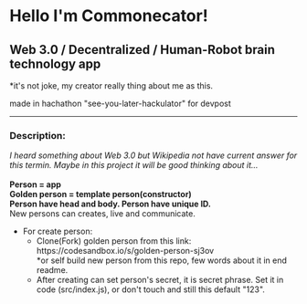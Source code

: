 <h1>Hello I'm Commonecator!</h1>
<h2>Web 3.0 / Decentralized / Human-Robot brain technology app</h2>
<p>*it's not joke, my creator really thing about me as this.</p>
<p>made in hachathon "see-you-later-hackulator" for devpost</p>
<hr>
<h3>Description:</h3>
<i>I heard something about Web 3.0 but Wikipedia not have current answer for this termin. Maybe in this project it will be good thinking about it...</i><br><br>
<b>Person = app</b><br>
<b>Golden person = template person(constructor)</b><br>
<b>Person have head and body. Person have unique ID.</b></br> 
New persons can creates, live and communicate.
<ul>
 <li>For create person:
   <ul>
     <li>Clone(Fork) golden person from this link: https://codesandbox.io/s/golden-person-sj3ov<br>*or self build new person from this repo, few words about it in end readme.</li>
     <li>After creating can set person's secret, it is secret phrase. Set it in code (src/index.js), or don't touch and still this default "123". 
   </ul>  
 </li>
</ul>
